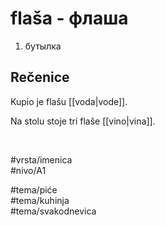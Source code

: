 # flaša - флаша

1. бутылка  

## Rečenice

Kupio je flašu [[voda|vode]].  

Na stolu stoje tri flaše [[vino|vina]].  

<br>

#vrsta/imenica  
#nivo/A1  

#tema/piće  
#tema/kuhinja  
#tema/svakodnevica  

